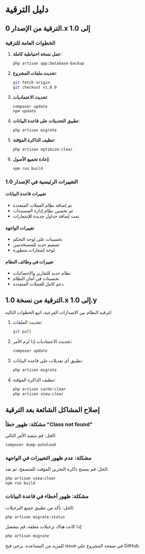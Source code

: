 # دليل الترقية

## الترقية من الإصدار 0.x إلى 1.0

### الخطوات العامة للترقية

1. **عمل نسخة احتياطية كاملة**:
   ```bash
   php artisan app:database-backup
   ```

2. **تحديث ملفات المشروع**:
   ```bash
   git fetch origin
   git checkout v1.0.0
   ```

3. **تحديث الاعتماديات**:
   ```bash
   composer update
   npm update
   ```

4. **تطبيق التحديثات على قاعدة البيانات**:
   ```bash
   php artisan migrate
   ```

5. **تنظيف الذاكرة المؤقتة**:
   ```bash
   php artisan optimize:clear
   ```

6. **إعادة تجميع الأصول**:
   ```bash
   npm run build
   ```

### التغييرات الرئيسية في الإصدار 1.0

#### تغييرات قاعدة البيانات
- تم إضافة نظام العملات المتعددة
- تم تحسين نظام إدارة المستندات
- تمت إضافة جداول جديدة للإشعارات

#### تغييرات الواجهة
- تحسينات على لوحة التحكم
- تصميم جديد للمستخدمين
- لوحة إشعارات متطورة

#### تغييرات في وظائف النظام
- نظام جديد للتقارير والإحصائيات
- تحسينات في أمان النظام
- دعم كامل للعملات المتعددة

## الترقية من نسخة 1.0.x إلى 1.0.y

لترقية النظام بين الإصدارات الفرعية، اتبع الخطوات التالية:

1. تحديث الملفات:
   ```bash
   git pull
   ```

2. تحديث الاعتماديات إذا لزم الأمر:
   ```bash
   composer update
   ```

3. تطبيق أي تعديلات على قاعدة البيانات:
   ```bash
   php artisan migrate
   ```

4. تنظيف الذاكرة المؤقتة:
   ```bash
   php artisan cache:clear
   php artisan view:clear
   ```

## إصلاح المشاكل الشائعة بعد الترقية

### مشكلة: ظهور خطأ "Class not found"
الحل: قم بتنفيذ الأمر التالي:
```bash
composer dump-autoload
```

### مشكلة: عدم ظهور التغييرات في الواجهة
الحل: قم بمسح ذاكرة التخزين المؤقت للمتصفح، ثم نفذ:
```bash
php artisan view:clear
npm run build
```

### مشكلة: ظهور أخطاء في قاعدة البيانات
الحل: تأكد من تطبيق جميع الترحيلات:
```bash
php artisan migrate:status
```
إذا كانت هناك ترحيلات معلقة، قم بتشغيل:
```bash
php artisan migrate
```

للمزيد من المساعدة، يرجى فتح issue في صفحة المشروع على GitHub.
